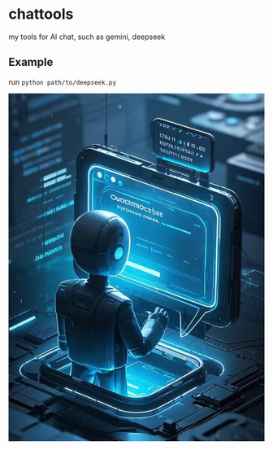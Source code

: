 # chattools
my tools for AI chat, such as gemini, deepseek


## Example

run `python path/to/deepseek.py`

![](pic.jpg)
